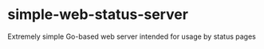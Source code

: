# simple-web-status-server
 Extremely simple Go-based web server intended for usage by status pages
